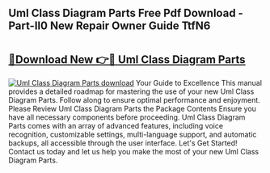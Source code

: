 ## Uml Class Diagram Parts Free Pdf Download - Part-Il0 New Repair Owner Guide TtfN6

# <h2><a href="http://dfjm4o.blite.top/?on=Uml+Class+Diagram+Parts">🔗Download New 👉🔴 Uml Class Diagram Parts</a></h2>

[![Uml Class Diagram Parts download](https://i.imgur.com/lujVjoI.png)](http://dfjm4o.blite.top/?on=Uml+Class+Diagram+Parts)
Your Guide to Excellence This manual provides a detailed roadmap for mastering the use of your new Uml Class Diagram Parts. Follow along to ensure optimal performance and enjoyment. Please Review Uml Class Diagram Parts the Package Contents Ensure you have all necessary components before proceeding. Uml Class Diagram Parts comes with an array of advanced features, including voice recognition, customizable settings, multi-language support, and automatic backups, all accessible through the user interface. Let's Get Started! Contact us today and let us help you make the most of your new Uml Class Diagram Parts.
